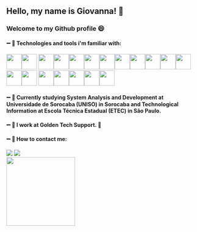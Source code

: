 ## Hello, my name is Giovanna! 👋

### Welcome to my Github profile :smile:

#### :heavy_minus_sign: :star2: Technologies and tools i'm familiar with:

<img src="https://cdn.jsdelivr.net/gh/devicons/devicon@latest/icons/java/java-original.svg" width="40" height="40" /><img src="https://cdn.jsdelivr.net/gh/devicons/devicon@latest/icons/python/python-original.svg" width="40" height="40" /> <img src="https://cdn.jsdelivr.net/gh/devicons/devicon@latest/icons/django/django-plain.svg" width="40" height="40" /><img src="https://cdn.jsdelivr.net/gh/devicons/devicon@latest/icons/djangorest/djangorest-original.svg" width="40" height="40" /><img src="https://cdn.jsdelivr.net/gh/devicons/devicon/icons/html5/html5-original-wordmark.svg" width="40" height="40" /><img src="https://cdn.jsdelivr.net/gh/devicons/devicon/icons/css3/css3-original-wordmark.svg" width="40" height="40" /><img src="https://cdn.jsdelivr.net/gh/devicons/devicon/icons/javascript/javascript-original.svg" width="40" height="40" /><img src="https://cdn.jsdelivr.net/gh/devicons/devicon/icons/typescript/typescript-original.svg" width="40" height="40" /><img src="https://cdn.jsdelivr.net/gh/devicons/devicon/icons/sass/sass-original.svg" width="40" height="40" /><img src="https://cdn.jsdelivr.net/gh/devicons/devicon/icons/react/react-original-wordmark.svg" width="40" height="40" /><img src="https://cdn.jsdelivr.net/gh/devicons/devicon/icons/git/git-original-wordmark.svg" width="40" height="40" /><img src="https://cdn.jsdelivr.net/gh/devicons/devicon/icons/github/github-original-wordmark.svg" width="40" height="40" /><img src="https://raw.githubusercontent.com/styled-components/brand/master/styled-components.png" width="40" height="40" /><img src="https://www.svgrepo.com/show/354202/postman-icon.svg" width="40" height="40" />
<img src="https://cdn.jsdelivr.net/gh/devicons/devicon@latest/icons/dot-net/dot-net-plain-wordmark.svg" width="40" height="40" /><img src="https://cdn.jsdelivr.net/gh/devicons/devicon@latest/icons/c/c-original.svg" width="40" height="40" /><img src="https://cdn.jsdelivr.net/gh/devicons/devicon@latest/icons/mysql/mysql-plain-wordmark.svg" width="40" height="40"/><img src="https://cdn.jsdelivr.net/gh/devicons/devicon@latest/icons/sqlite/sqlite-plain-wordmark.svg" width="40" height="40"><img src="https://cdn.jsdelivr.net/gh/devicons/devicon@latest/icons/csharp/csharp-original.svg" width="40" height="40" />
          

#### :heavy_minus_sign: :blue_book: Currently studying System Analysis and Development at Universidade de Sorocaba (UNISO) in Sorocaba and Technological Information at Escola Técnica Estadual (ETEC) in São Paulo.
#### :heavy_minus_sign: :briefcase: I work at Golden Tech Support. :dog:
#### :heavy_minus_sign: :email: How to contact me:

<div>
<a href = "mailto:giovannatintori7@gmail.com"><img loading="lazy" src="https://img.shields.io/badge/Gmail-D14836?style=for-the-badge&logo=gmail&logoColor=white" target="_blank"></a>
<a href="https://www.linkedin.com/in/giovannatintori" target="_blank"><img loading="lazy" src="https://img.shields.io/badge/-LinkedIn-%230077B5?style=for-the-badge&logo=linkedin&logoColor=white" target="_blank"></a>   
</div>

<div>
<a href="https://github.com/seu-usuário-aqui">
<img loading="lazy" height="180em" src="https://github-readme-stats.vercel.app/api/top-langs/?username=gitintori&layout=compact&langs_count=7&theme=dracula"/>
</div>


